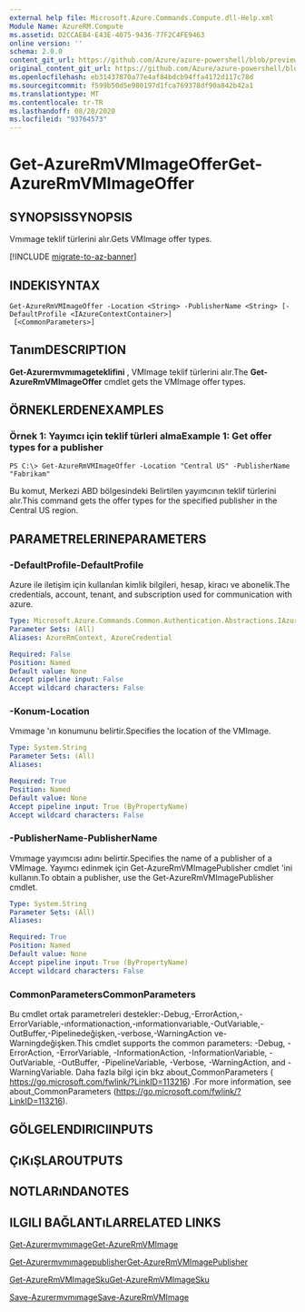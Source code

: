 ```yaml
---
external help file: Microsoft.Azure.Commands.Compute.dll-Help.xml
Module Name: AzureRM.Compute
ms.assetid: D2CCAEB4-E43E-4075-9436-77F2C4FE9463
online version: ''
schema: 2.0.0
content_git_url: https://github.com/Azure/azure-powershell/blob/preview/src/ResourceManager/Compute/Stack/Commands.Compute/help/Get-AzureRmVMImageOffer.md
original_content_git_url: https://github.com/Azure/azure-powershell/blob/preview/src/ResourceManager/Compute/Stack/Commands.Compute/help/Get-AzureRmVMImageOffer.md
ms.openlocfilehash: eb31437870a77e4af84bdcb94ffa4172d117c78d
ms.sourcegitcommit: f599b50d5e980197d1fca769378df90a842b42a1
ms.translationtype: MT
ms.contentlocale: tr-TR
ms.lasthandoff: 08/20/2020
ms.locfileid: "93764573"
---
```

# <span data-ttu-id="58716-101">Get-AzureRmVMImageOffer</span><span class="sxs-lookup"><span data-stu-id="58716-101">Get-AzureRmVMImageOffer</span></span>

## <span data-ttu-id="58716-102">SYNOPSIS</span><span class="sxs-lookup"><span data-stu-id="58716-102">SYNOPSIS</span></span>
<span data-ttu-id="58716-103">Vmımage teklif türlerini alır.</span><span class="sxs-lookup"><span data-stu-id="58716-103">Gets VMImage offer types.</span></span>

[!INCLUDE [migrate-to-az-banner](../../includes/migrate-to-az-banner.md)]

## <span data-ttu-id="58716-104">INDEKI</span><span class="sxs-lookup"><span data-stu-id="58716-104">SYNTAX</span></span>

```
Get-AzureRmVMImageOffer -Location <String> -PublisherName <String> [-DefaultProfile <IAzureContextContainer>]
 [<CommonParameters>]
```

## <span data-ttu-id="58716-105">Tanım</span><span class="sxs-lookup"><span data-stu-id="58716-105">DESCRIPTION</span></span>
<span data-ttu-id="58716-106">**Get-Azurermvmımageteklifini** , VMImage teklif türlerini alır.</span><span class="sxs-lookup"><span data-stu-id="58716-106">The **Get-AzureRmVMImageOffer** cmdlet gets the VMImage offer types.</span></span>

## <span data-ttu-id="58716-107">ÖRNEKLERDEN</span><span class="sxs-lookup"><span data-stu-id="58716-107">EXAMPLES</span></span>

### <span data-ttu-id="58716-108">Örnek 1: Yayımcı için teklif türleri alma</span><span class="sxs-lookup"><span data-stu-id="58716-108">Example 1: Get offer types for a publisher</span></span>
```
PS C:\> Get-AzureRmVMImageOffer -Location "Central US" -PublisherName "Fabrikam"
```

<span data-ttu-id="58716-109">Bu komut, Merkezi ABD bölgesindeki Belirtilen yayımcının teklif türlerini alır.</span><span class="sxs-lookup"><span data-stu-id="58716-109">This command gets the offer types for the specified publisher in the Central US region.</span></span>

## <span data-ttu-id="58716-110">PARAMETRELERINE</span><span class="sxs-lookup"><span data-stu-id="58716-110">PARAMETERS</span></span>

### <span data-ttu-id="58716-111">-DefaultProfile</span><span class="sxs-lookup"><span data-stu-id="58716-111">-DefaultProfile</span></span>
<span data-ttu-id="58716-112">Azure ile iletişim için kullanılan kimlik bilgileri, hesap, kiracı ve abonelik.</span><span class="sxs-lookup"><span data-stu-id="58716-112">The credentials, account, tenant, and subscription used for communication with azure.</span></span>

```yaml
Type: Microsoft.Azure.Commands.Common.Authentication.Abstractions.IAzureContextContainer
Parameter Sets: (All)
Aliases: AzureRmContext, AzureCredential

Required: False
Position: Named
Default value: None
Accept pipeline input: False
Accept wildcard characters: False
```

### <span data-ttu-id="58716-113">-Konum</span><span class="sxs-lookup"><span data-stu-id="58716-113">-Location</span></span>
<span data-ttu-id="58716-114">Vmımage 'ın konumunu belirtir.</span><span class="sxs-lookup"><span data-stu-id="58716-114">Specifies the location of the VMImage.</span></span>

```yaml
Type: System.String
Parameter Sets: (All)
Aliases: 

Required: True
Position: Named
Default value: None
Accept pipeline input: True (ByPropertyName)
Accept wildcard characters: False
```

### <span data-ttu-id="58716-115">-PublisherName</span><span class="sxs-lookup"><span data-stu-id="58716-115">-PublisherName</span></span>
<span data-ttu-id="58716-116">Vmımage yayımcısı adını belirtir.</span><span class="sxs-lookup"><span data-stu-id="58716-116">Specifies the name of a publisher of a VMImage.</span></span>
<span data-ttu-id="58716-117">Yayımcı edinmek için Get-AzureRmVMImagePublisher cmdlet 'ini kullanın.</span><span class="sxs-lookup"><span data-stu-id="58716-117">To obtain a publisher, use the Get-AzureRmVMImagePublisher cmdlet.</span></span>

```yaml
Type: System.String
Parameter Sets: (All)
Aliases: 

Required: True
Position: Named
Default value: None
Accept pipeline input: True (ByPropertyName)
Accept wildcard characters: False
```

### <span data-ttu-id="58716-118">CommonParameters</span><span class="sxs-lookup"><span data-stu-id="58716-118">CommonParameters</span></span>
<span data-ttu-id="58716-119">Bu cmdlet ortak parametreleri destekler:-Debug,-ErrorAction,-ErrorVariable,-ınformationaction,-ınformationvariable,-OutVariable,-OutBuffer,-Pipelinedeğişken,-verbose,-WarningAction ve-Warningdeğişken.</span><span class="sxs-lookup"><span data-stu-id="58716-119">This cmdlet supports the common parameters: -Debug, -ErrorAction, -ErrorVariable, -InformationAction, -InformationVariable, -OutVariable, -OutBuffer, -PipelineVariable, -Verbose, -WarningAction, and -WarningVariable.</span></span> <span data-ttu-id="58716-120">Daha fazla bilgi için bkz about_CommonParameters ( https://go.microsoft.com/fwlink/?LinkID=113216) .</span><span class="sxs-lookup"><span data-stu-id="58716-120">For more information, see about_CommonParameters (https://go.microsoft.com/fwlink/?LinkID=113216).</span></span>

## <span data-ttu-id="58716-121">GÖLGELENDIRICI</span><span class="sxs-lookup"><span data-stu-id="58716-121">INPUTS</span></span>

## <span data-ttu-id="58716-122">ÇıKıŞLAR</span><span class="sxs-lookup"><span data-stu-id="58716-122">OUTPUTS</span></span>

## <span data-ttu-id="58716-123">NOTLARıNDA</span><span class="sxs-lookup"><span data-stu-id="58716-123">NOTES</span></span>

## <span data-ttu-id="58716-124">ILGILI BAĞLANTıLAR</span><span class="sxs-lookup"><span data-stu-id="58716-124">RELATED LINKS</span></span>

[<span data-ttu-id="58716-125">Get-Azurermvmımage</span><span class="sxs-lookup"><span data-stu-id="58716-125">Get-AzureRmVMImage</span></span>](./Get-AzureRmVMImage.md)

[<span data-ttu-id="58716-126">Get-Azurermvmımagepublisher</span><span class="sxs-lookup"><span data-stu-id="58716-126">Get-AzureRmVMImagePublisher</span></span>](./Get-AzureRmVMImagePublisher.md)

[<span data-ttu-id="58716-127">Get-AzureRmVMImageSku</span><span class="sxs-lookup"><span data-stu-id="58716-127">Get-AzureRmVMImageSku</span></span>](./Get-AzureRmVMImageSku.md)

[<span data-ttu-id="58716-128">Save-Azurermvmımage</span><span class="sxs-lookup"><span data-stu-id="58716-128">Save-AzureRmVMImage</span></span>](./Save-AzureRmVMImage.md)


